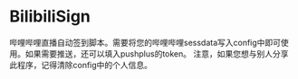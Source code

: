 # BilibiliSign
哔哩哔哩直播自动签到脚本。需要将您的哔哩哔哩sessdata写入config中即可使用。如果需要推送，还可以填入pushplus的token。
注意，如果您想与别人分享此程序，记得清除config中的个人信息。
